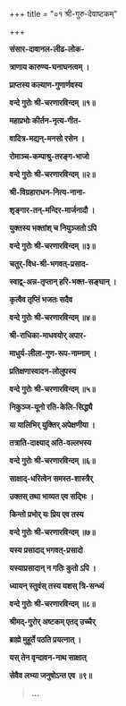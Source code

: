 +++
title = "०१ श्री-गुरु-देवाष्टकम्"

+++

**संसार-दावानल-लीढ-लोक-**

**त्राणाय कारुण्य-घनाघनत्वम् ।**

**प्राप्तस्य कल्याण-गुणार्णवस्य**

**वन्दे गुरोः श्री-चरणारविन्दम् ॥१॥**

**महाप्रभोः कीर्तन-नृत्य-गीत-**

**वादित्र-मद्यन्-मनसो रसेन ।**

**रोमाञ्च-कम्पाश्रु-तरङ्ग-भाजो**

**वन्दे गुरोः श्री-चरणारविन्दम् ॥२॥**

**श्री-विग्रहाराधन-नित्य-नाना-**

**शृङ्गार-तन्-मन्दिर-मार्जनादौ ।**

**युक्तस्य भक्तांश् च नियुञ्जतो ऽपि**

**वन्दे गुरोः श्री-चरणारविन्दम् ॥३॥**

**चतुर्-विध-श्री-भगवत्-प्रसाद-**

**स्वाद्व्-अन्न-तृप्तान् हरि-भक्त-सङ्घान् ।**

**कृत्वैव तृप्तिं भजतः सदैव**

**वन्दे गुरोः श्री-चरणारविन्दम् ॥४॥**

**श्री-राधिका-माधवयोर् अपार-**

**माधुर्य-लीला-गुण-रूप-नाम्नाम् ।**

**प्रतिक्षणास्वादन-लोलुपस्य**

**वन्दे गुरोः श्री-चरणारविन्दम् ॥५॥**

**निकुञ्ज-यूनो रति-केलि-सिद्ध्यै**

**या यालिभिर् युक्तिर् अपेक्षणीया ।**

**तत्राति-दाक्ष्याद् अति-वल्लभस्य**

**वन्दे गुरोः श्री-चरणारविन्दम् ॥६॥**

**साक्षाद्-धरित्वेन समस्त-शास्त्रैर्**

**उक्तस् तथा भाव्यत एव सद्भिः ।**

**किन्तो प्रभोर् यः प्रिय एव तस्य**

**वन्दे गुरोः श्री-चरणारविन्दम् ॥७॥**

**यस्य प्रसादाद् भगवत्-प्रसादो**

**यस्याप्रसादान् न गतिः कुतो ऽपि ।**

**ध्यायन् स्तुवंस् तस्य यशस् त्रि-सन्ध्यं**

**वन्दे गुरोः श्री-चरणारविन्दम् ॥८॥**

**श्रीमद्-गुरोर् अष्टकम् एतद् उच्चैर्**

**ब्राह्मे मुहूर्ते पठति प्रयत्नात् ।**

**यस् तेन वृन्दावन-नाथ साक्षात्**

**सेवैव लभ्या जनुषोऽन्त एव ॥९॥**

> **…**
